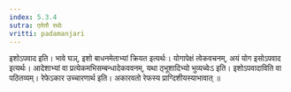 ```yaml
---
index: 5.3.4
sutra: एतेतौ रथोः
vritti: padamanjari
---
```


 इशोऽपवाद इति। भावे घञ्, इशो बाधनमेताभ्यां क्रियत इत्यर्थः। योगापेक्षं त्वेकवचनम्, अयं योग इसोऽपवाद इत्यर्थः। आदेशाभ्यां वा प्रत्येकमभिसम्बन्धादेकववनम्, यथा ठ्भूशादिभ्यो भुव्यच्वेःऽ इति। इशोऽपवादाविति वा पठितव्यम्। रेफेऽकार उच्चारणार्थ इति। अकारवतो रेफस्य प्राग्दिशीयस्याभावात् ॥